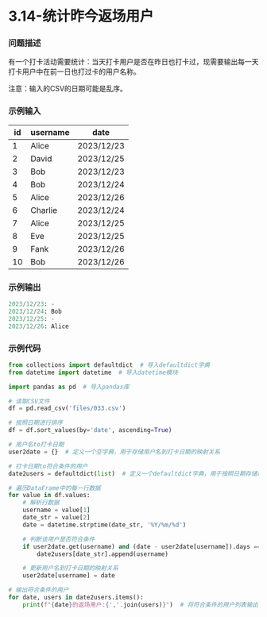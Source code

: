# 3.14-统计昨今返场用户

### 问题描述

有一个打卡活动需要统计：当天打卡用户是否在昨日也打卡过，现需要输出每一天打卡用户中在前一日也打过卡的用户名称。

注意：输入的CSV的日期可能是乱序。

### 示例输入

| id | username | date |
| --- | --- | --- |
| 1 | Alice | 2023/12/23 |
| 2 | David | 2023/12/25 |
| 3 | Bob | 2023/12/23 |
| 4 | Bob | 2023/12/24 |
| 5 | Alice | 2023/12/26 |
| 6 | Charlie | 2023/12/24 |
| 7 | Alice | 2023/12/25 |
| 8 | Eve | 2023/12/25 |
| 9 | Fank | 2023/12/26 |
| 10 | Bob | 2023/12/26 |

### 示例输出

```python
2023/12/23: -
2023/12/24: Bob
2023/12/25: -
2023/12/26: Alice
```

### 示例代码

```python
from collections import defaultdict  # 导入defaultdict字典
from datetime import datetime  # 导入datetime模块

import pandas as pd  # 导入pandas库

# 读取CSV文件
df = pd.read_csv('files/033.csv')

# 按照日期进行排序
df = df.sort_values(by='date', ascending=True)

# 用户名to打卡日期
user2date = {}  # 定义一个空字典，用于存储用户名到打卡日期的映射关系

# 打卡日期to符合条件的用户
date2users = defaultdict(list)  # 定义一个defaultdict字典，用于按照日期存储符合条件的用户列表

# 遍历DataFrame中的每一行数据
for value in df.values:
    # 解析行数据
    username = value[1]
    date_str = value[2]
    date = datetime.strptime(date_str, '%Y/%m/%d')

    # 判断该用户是否符合条件
    if user2date.get(username) and (date - user2date[username]).days == 1:
        date2users[date_str].append(username)

    # 更新用户名到打卡日期的映射关系
    user2date[username] = date

# 输出符合条件的用户
for date, users in date2users.items():
    print(f"{date}的返场用户:{','.join(users)}")  # 将符合条件的用户列表输出
```